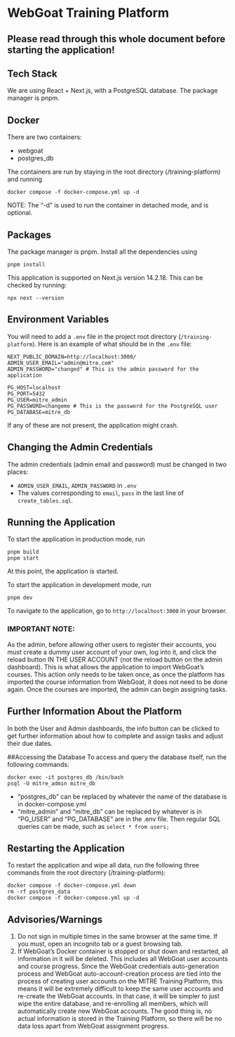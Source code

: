 # WebGoat Training Platform

## Please read through this whole document before starting the application!

## Tech Stack

We are using React + Next.js, with a PostgreSQL database. The package manager is pnpm.

## Docker

There are two containers:

- webgoat
- postgres_db

The containers are run by staying in the root directory (/training-platform) and running

```
docker compose -f docker-compose.yml up -d
```

NOTE: The “-d” is used to run the container in detached mode, and is optional.

## Packages

The package manager is pnpm. Install all the dependencies using

```
pnpm install
```

This application is supported on Next.js version 14.2.18. This can be checked by running:
```
npx next --version
```


## Environment Variables

You will need to add a `.env` file in the project root directory (`/training-platform`).
Here is an example of what should be in the `.env` file:

```
NEXT_PUBLIC_DOMAIN=http://localhost:3000/
ADMIN_USER_EMAIL="admin@mitre.com"
ADMIN_PASSWORD="changed" # This is the admin password for the application

PG_HOST=localhost
PG_PORT=5432
PG_USER=mitre_admin
PG_PASSWORD=changeme # This is the password for the PostgreSQL user
PG_DATABASE=mitre_db
```

If any of these are not present, the application might crash.

## Changing the Admin Credentials

The admin credentials (admin email and password) must be changed in two places:

- `ADMIN_USER_EMAIL`, `ADMIN_PASSWORD` in `.env`
- The values corresponding to `email`, `pass` in the last line of `create_tables.sql`.

## Running the Application

To start the application in production mode, run

```
pnpm build
pnpm start
```

At this point, the application is started.

To start the application in development mode, run

```
pnpm dev
```

To navigate to the application, go to `http://localhost:3000` in your browser.

### IMPORTANT NOTE:

As the admin, before allowing other users to register their accounts, you must create a dummy user account of your own, log into it, and click the reload button IN THE USER ACCOUNT (not the reload button on the admin dashboard). This is what allows the application to import WebGoat’s courses. This action only needs to be taken once, as once the platform has imported the course information from WebGoat, it does not need to be done again. Once the courses are imported, the admin can begin assigning tasks.

## Further Information About the Platform

In both the User and Admin dashboards, the info button can be clicked to get further information about how to complete and assign tasks and adjust their due dates.

##Accessing the Database
To access and query the database itself, run the following commands:

```
docker exec -it postgres_db /bin/bash
psql -U mitre_admin mitre_db
```

- “postgres_db” can be replaced by whatever the name of the database is in docker-compose.yml
- “mitre_admin” and “mitre_db” can be replaced by whatever is in “PG_USER” and “PG_DATABASE” are in the .env file.
  Then regular SQL queries can be made, such as `select * from users;`

## Restarting the Application

To restart the application and wipe all data, run the following three commands from the root directory (/training-platform):

```
docker compose -f docker-compose.yml down
rm -rf postgres_data
docker compose -f docker-compose.yml up -d
```

## Advisories/Warnings

1. Do not sign in multiple times in the same browser at the same time. If you must, open an incognito tab or a guest browsing tab.
2. If WebGoat’s Docker container is stopped or shut down and restarted, all information in it will be deleted. This includes all WebGoat user accounts and course progress. Since the WebGoat credentials auto-generation process and WebGoat auto-account-creation process are tied into the process of creating user accounts on the MITRE Training Platform, this means it will be extremely difficult to keep the same user accounts and re-create the WebGoat accounts. In that case, it will be simpler to just wipe the entire database, and re-enrolling all members, which will automatically create new WebGoat accounts. The good thing is, no actual information is stored in the Training Platform, so there will be no data loss apart from WebGoat assignment progress.
